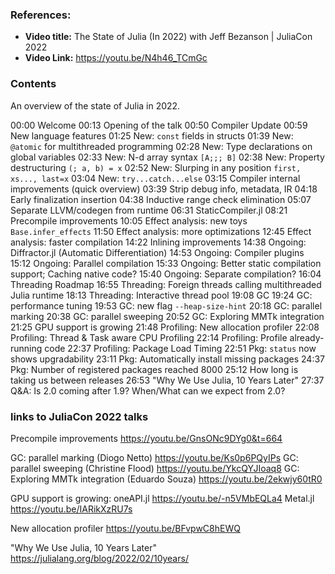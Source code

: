 ### References:
- **Video title:** The State of Julia (In 2022) with Jeff Bezanson | JuliaCon 2022
- **Video Link:** https://youtu.be/N4h46_TCmGc

### Contents
An overview of the state of Julia in 2022.

00:00 Welcome
00:13 Opening of the talk
00:50 Compiler Update
00:59 New language features
01:25 New: `const` fields in structs 
01:39 New: `@atomic` for multithreaded programming
02:28 New: Type declarations on global variables
02:33 New: N-d array syntax `[A;;; B]`
02:38 New: Property destructuring `(; a, b) = x`
02:52 New: Slurping in any position `first, xs..., last=x`
03:04 New: `try...catch...else`
03:15 Compiler internal improvements (quick overview)
03:39 Strip debug info, metadata, IR
04:18 Early finalization insertion
04:38 Inductive range check elimination
05:07 Separate LLVM/codegen from runtime
06:31 StaticCompiler.jl
08:21 Precompile improvements
10:05 Effect analysis: new toys `Base.infer_effects`
11:50 Effect analysis: more optimizations
12:45 Effect analysis: faster compilation
14:22 Inlining improvements
14:38 Ongoing: Diffractor.jl (Automatic Differentiation)
14:53 Ongoing: Compiler plugins
15:12 Ongoing: Parallel compilation
15:33 Ongoing: Better static compilation support; Caching native code?
15:40 Ongoing: Separate compilation?
16:04 Threading Roadmap
16:55 Threading: Foreign threads calling multithreaded Julia runtime
18:13 Threading: Interactive thread pool
19:08 GC
19:24 GC: performance tuning
19:53 GC: new flag `--heap-size-hint`
20:18 GC: parallel marking
20:38 GC: parallel sweeping
20:52 GC: Exploring MMTk integration
21:25 GPU support is growing
21:48 Profiling: New allocation profiler
22:08 Profiling: Thread & Task aware CPU Profiling
22:14 Profiling: Profile already-running code
22:37 Profiling: Package Load Timing
22:51 Pkg: `status` now shows upgradability
23:11 Pkg: Automatically install missing packages
24:37 Pkg: Number of registered packages reached 8000
25:12 How long is taking us between releases
26:53 "Why We Use Julia, 10 Years Later"
27:37 Q&A: Is 2.0 coming after 1.9? When/What can we expect from 2.0?


### links to JuliaCon 2022 talks
Precompile improvements https://youtu.be/GnsONc9DYg0&t=664

GC: parallel marking (Diogo Netto) https://youtu.be/Ks0p6PQyIPs
GC: parallel sweeping (Christine Flood) https://youtu.be/YkcQYJIoaq8
GC: Exploring MMTk integration (Eduardo Souza) https://youtu.be/2ekwjy60tR0

GPU support is growing:
oneAPI.jl https://youtu.be/-n5VMbEQLa4
Metal.jl https://youtu.be/IARikXzRU7s

New allocation profiler https://youtu.be/BFvpwC8hEWQ

"Why We Use Julia, 10 Years Later" https://julialang.org/blog/2022/02/10years/ 
